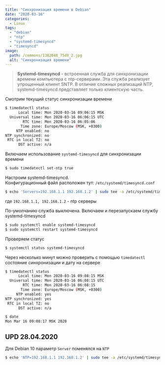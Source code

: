 ```yaml
---
title: "Синхронизация времени в Debian"
date: "2020-03-16"
categories: 
  - Linux
tags: 
  - "debian"
  - "ntp"
  - "systemd-timesyncd"
  - "timesyncd"
image:
  path: /commons/1382848_75d8_2.jpg
  alt: "Синхронизация времени"
---
```


> **Systemd-timesyncd** - встроенная служба для синхронизации времени компьютера с ntp-серверами. Эта служба реализует упрощенный клиент SNTP. В отличие сложных реализаций NTP, systemd-timesyncd представляет только клиентскую часть.

Смотрим текущий статус синхронизации времени

```sh
$ timedatectl status
      Local time: Mon 2020-03-16 09:06:15 MSK
  Universal time: Mon 2020-03-16 06:06:15 UTC
        RTC time: Mon 2020-03-16 06:05:06
       Time zone: Europe/Moscow (MSK, +0300)
     NTP enabled: no
NTP synchronized: no
 RTC in local TZ: no
      DST active: n/a
```

Включаем использование `systemd-timesyncd` для синхронизации времени

```sh
$ sudo timedatectl set-ntp true
```

Настроим systemd-timesyncd.  
Конфигурационный файл расположен тут: `/etc/systemd/timesyncd.conf`

```sh
$ echo 'Servers=192.168.1.1 192.168.1.2' | sudo tee -a /etc/systemd/timesyncd.conf > /dev/null
```

где `192.168.1.1, 192.168.1.2` - ntp серверы

По-умолчанию служба выключена. Включаем и перезапускаем службу systemd-timesyncd

```sh
$ sudo systemctl enable systemd-timesyncd
$ sudo systemctl restart systemd-timesyncd
```

Проверяем статус

```sh
$ systemctl status systemd-timesyncd
```

Через несколько минут можно проверить с помощью `timedatectl` состояние синхронизации и дату на сервере

```sh
$ timedatectl status
      Local time: Mon 2020-03-16 09:08:15 MSK
  Universal time: Mon 2020-03-16 06:08:15 UTC
        RTC time: Mon 2020-03-16 06:08:15
       Time zone: Europe/Moscow (MSK, +0300)
     NTP enabled: yes
NTP synchronized: yes
 RTC in local TZ: no
      DST active: n/a

$ date
Mon Mar 16 09:08:17 MSK 2020
```

## UPD 28.04.2020

Для Debian 10 параметр `Server` поменялся на `NTP`

```sh
$ echo 'NTP=192.168.1.1 192.168.1.2' | sudo tee -a /etc/systemd/timesyncd.conf > /dev/null
```